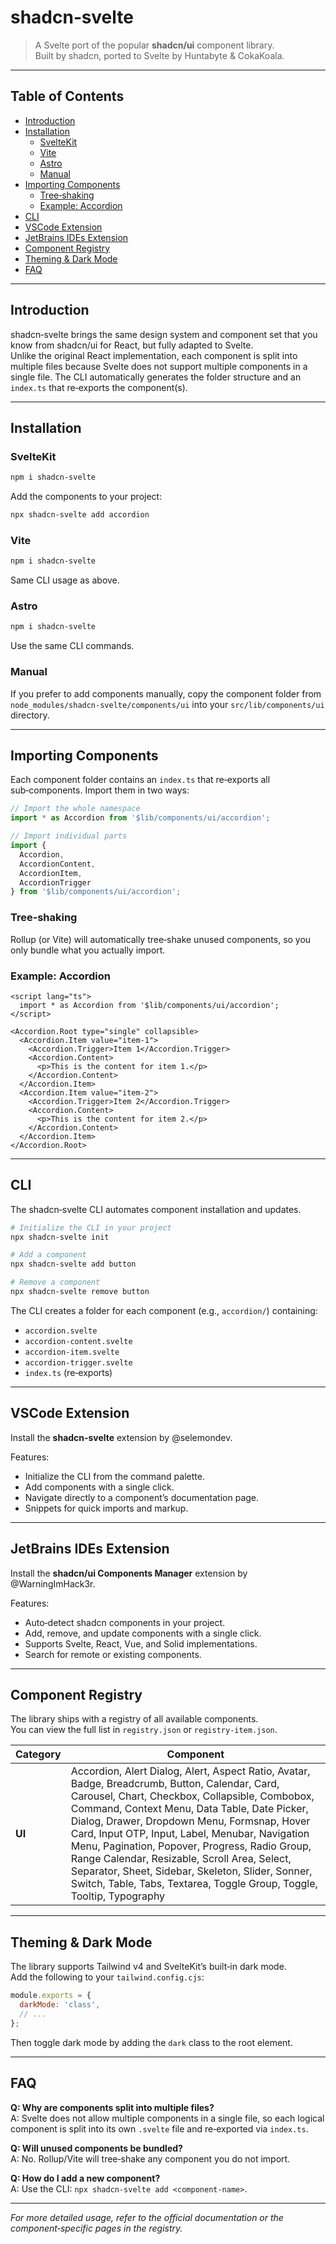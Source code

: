 # shadcn‑svelte

> A Svelte port of the popular **shadcn/ui** component library.  
> Built by shadcn, ported to Svelte by Huntabyte & CokaKoala.

---

## Table of Contents

- [Introduction](#introduction)
- [Installation](#installation)
  - [SvelteKit](#sveltekit)
  - [Vite](#vite)
  - [Astro](#astro)
  - [Manual](#manual)
- [Importing Components](#importing-components)
  - [Tree‑shaking](#tree-shaking)
  - [Example: Accordion](#example-accordion)
- [CLI](#cli)
- [VSCode Extension](#vscode-extension)
- [JetBrains IDEs Extension](#jetbrains-ides-extension)
- [Component Registry](#component-registry)
- [Theming & Dark Mode](#theming--dark-mode)
- [FAQ](#faq)

---

## Introduction

shadcn‑svelte brings the same design system and component set that you know from shadcn/ui for React, but fully adapted to Svelte.  
Unlike the original React implementation, each component is split into multiple files because Svelte does not support multiple components in a single file. The CLI automatically generates the folder structure and an `index.ts` that re‑exports the component(s).

---

## Installation

### SvelteKit

```bash
npm i shadcn-svelte
```

Add the components to your project:

```bash
npx shadcn-svelte add accordion
```

### Vite

```bash
npm i shadcn-svelte
```

Same CLI usage as above.

### Astro

```bash
npm i shadcn-svelte
```

Use the same CLI commands.

### Manual

If you prefer to add components manually, copy the component folder from `node_modules/shadcn-svelte/components/ui` into your `src/lib/components/ui` directory.

---

## Importing Components

Each component folder contains an `index.ts` that re‑exports all sub‑components. Import them in two ways:

```ts
// Import the whole namespace
import * as Accordion from '$lib/components/ui/accordion';

// Import individual parts
import {
  Accordion,
  AccordionContent,
  AccordionItem,
  AccordionTrigger
} from '$lib/components/ui/accordion';
```

### Tree‑shaking

Rollup (or Vite) will automatically tree‑shake unused components, so you only bundle what you actually import.

### Example: Accordion

```svelte
<script lang="ts">
  import * as Accordion from '$lib/components/ui/accordion';
</script>

<Accordion.Root type="single" collapsible>
  <Accordion.Item value="item-1">
    <Accordion.Trigger>Item 1</Accordion.Trigger>
    <Accordion.Content>
      <p>This is the content for item 1.</p>
    </Accordion.Content>
  </Accordion.Item>
  <Accordion.Item value="item-2">
    <Accordion.Trigger>Item 2</Accordion.Trigger>
    <Accordion.Content>
      <p>This is the content for item 2.</p>
    </Accordion.Content>
  </Accordion.Item>
</Accordion.Root>
```

---

## CLI

The shadcn‑svelte CLI automates component installation and updates.

```bash
# Initialize the CLI in your project
npx shadcn-svelte init

# Add a component
npx shadcn-svelte add button

# Remove a component
npx shadcn-svelte remove button
```

The CLI creates a folder for each component (e.g., `accordion/`) containing:

- `accordion.svelte`
- `accordion-content.svelte`
- `accordion-item.svelte`
- `accordion-trigger.svelte`
- `index.ts` (re‑exports)

---

## VSCode Extension

Install the **shadcn‑svelte** extension by @selemondev.

Features:

- Initialize the CLI from the command palette.
- Add components with a single click.
- Navigate directly to a component’s documentation page.
- Snippets for quick imports and markup.

---

## JetBrains IDEs Extension

Install the **shadcn/ui Components Manager** extension by @WarningImHack3r.

Features:

- Auto‑detect shadcn components in your project.
- Add, remove, and update components with a single click.
- Supports Svelte, React, Vue, and Solid implementations.
- Search for remote or existing components.

---

## Component Registry

The library ships with a registry of all available components.  
You can view the full list in `registry.json` or `registry-item.json`.

| Category | Component |
|----------|-----------|
| **UI** | Accordion, Alert Dialog, Alert, Aspect Ratio, Avatar, Badge, Breadcrumb, Button, Calendar, Card, Carousel, Chart, Checkbox, Collapsible, Combobox, Command, Context Menu, Data Table, Date Picker, Dialog, Drawer, Dropdown Menu, Formsnap, Hover Card, Input OTP, Input, Label, Menubar, Navigation Menu, Pagination, Popover, Progress, Radio Group, Range Calendar, Resizable, Scroll Area, Select, Separator, Sheet, Sidebar, Skeleton, Slider, Sonner, Switch, Table, Tabs, Textarea, Toggle Group, Toggle, Tooltip, Typography |

---

## Theming & Dark Mode

The library supports Tailwind v4 and SvelteKit’s built‑in dark mode.  
Add the following to your `tailwind.config.cjs`:

```js
module.exports = {
  darkMode: 'class',
  // ...
};
```

Then toggle dark mode by adding the `dark` class to the root element.

---

## FAQ

**Q: Why are components split into multiple files?**  
A: Svelte does not allow multiple components in a single file, so each logical component is split into its own `.svelte` file and re‑exported via `index.ts`.

**Q: Will unused components be bundled?**  
A: No. Rollup/Vite will tree‑shake any component you do not import.

**Q: How do I add a new component?**  
A: Use the CLI: `npx shadcn-svelte add <component-name>`.

---

*For more detailed usage, refer to the official documentation or the component‑specific pages in the registry.*